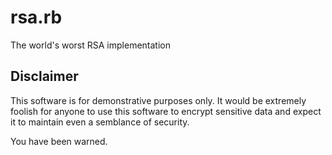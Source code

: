 rsa.rb
====================

The world's worst RSA implementation


Disclaimer
--------------------

This software is for demonstrative purposes only.  It would be extremely
foolish for anyone to use this software to encrypt sensitive data and expect it
to maintain even a semblance of security.

You have been warned.
